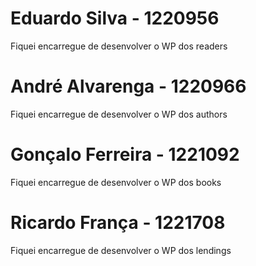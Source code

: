 # Eduardo Silva - 1220956
Fiquei encarregue de desenvolver o WP dos readers

# André Alvarenga - 1220966
Fiquei encarregue de desenvolver o WP dos authors

# Gonçalo Ferreira - 1221092
Fiquei encarregue de desenvolver o WP dos books

# Ricardo França - 1221708
Fiquei encarregue de desenvolver o WP dos lendings
